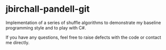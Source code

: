 jbirchall-pandell-git
=====================

Implementation of a series of shuffle algorithms to demonstrate my baseline programming style and to play with C#.  

If you have any questions, feel free to raise defects with the code or contact me directly.

